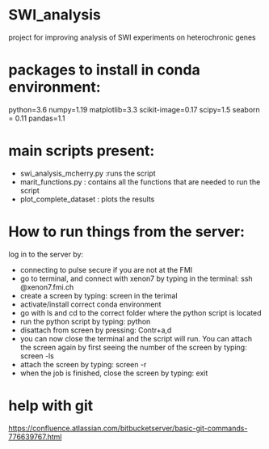 # SWI_analysis
project for improving analysis of SWI experiments on heterochronic genes

# packages to install in conda environment:
python=3.6
numpy=1.19
matplotlib=3.3
scikit-image=0.17
scipy=1.5 
seaborn = 0.11
pandas=1.1

# main scripts present:
- swi_analysis_mcherry.py :runs the script
- marit_functions.py  : contains all the functions that are needed to run the script
- plot_complete_dataset : plots the results

# How to run things from the server:
log in to the server by:
- connecting to pulse secure if you are not at the FMI
- go to terminal, and connect with xenon7 by typing in the terminal: ssh  <username>@xenon7.fmi.ch
- create a screen by typing: screen in the terimal
- activate/install correct conda environment
- go with ls and cd to the correct folder where the python script is located
- run the python script by typing: python <name of the file.py>
- disattach from screen by pressing: Contr+a,d
- you can now close the terminal and the script will run. You can attach the screen again by first seeing the number of the screen by typing: screen -ls
- attach the screen by typing: screen -r <number>
- when the job is finished, close the screen by typing: exit
  
# help with git
https://confluence.atlassian.com/bitbucketserver/basic-git-commands-776639767.html

